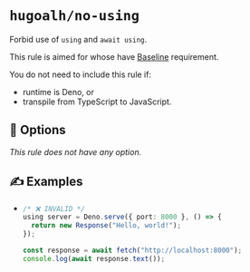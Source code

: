 # `hugoalh/no-using`

Forbid use of `using` and `await using`.

This rule is aimed for whose have [Baseline][ecmascript-baseline] requirement.

You do not need to include this rule if:

- runtime is Deno, or
- transpile from TypeScript to JavaScript.

## 🔧 Options

*This rule does not have any option.*

## ✍️ Examples

- ```ts
  /* ❌ INVALID */
  using server = Deno.serve({ port: 8000 }, () => {
    return new Response("Hello, world!");
  });

  const response = await fetch("http://localhost:8000");
  console.log(await response.text());
  ```

[ecmascript-baseline]: https://developer.mozilla.org/en-US/docs/Glossary/Baseline/Compatibility
